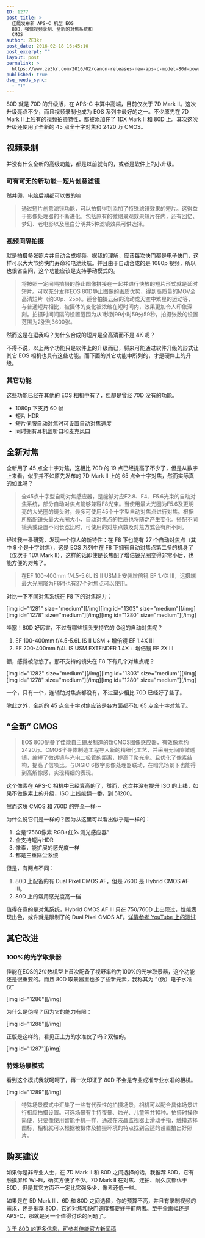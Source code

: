 ```yaml
---
ID: 1277
post_title: >
  佳能发布新 APS-C 机型 EOS
  80D，强悍视频录制、全新的对焦系统和
  CMOS
author: ZE3kr
post_date: 2016-02-18 16:45:10
post_excerpt: ""
layout: post
permalink: >
  https://www.ze3kr.com/2016/02/canon-releases-new-aps-c-model-80d-powerful-video-recording-new-af-system-and-cmos/
published: true
dsq_needs_sync:
  - "1"
---
```

80D 就是 70D 的升级版，在 APS-C 中算中高端，目前仅次于 7D Mark II。这次升级亮点不少，而且视频录制也成为 EOS 系列中最好的之一。不少原先在 7D Mark II 上独有的视频拍摄特性，都被添加在了 1DX Mark II 和 80D 上。其次这次升级还使用了全新的 45 点全十字对焦和 2420 万 CMOS。

## 视频录制
并没有什么全新的高级功能，都是以前就有的，或者是软件上的小升级。<!--more-->

### 可有可无的新功能－短片创意滤镜
然并卵，电脑后期都可以做的嘛

> 通过短片创意滤镜功能，可以拍摄得到添加了特殊滤镜效果的短片。这得益于影像处理器的不断进化。包括原有的微缩景观效果短片在内，还有回忆、梦幻、老电影以及黑白分明共5种滤镜效果可供选择。

### 视频间隔拍摄
就是拍摄多张照片并自动合成视频。据我的理解，应该每次快门都是电子快门，这样可以大大节约快门寿命和电池续航。并且由于自动合成的是 1080p 视频，所以也很省空间，这个功能应该是支持手动模式的。

> 将按照一定间隔拍摄的静止图像拼接在一起并进行快放的短片形式就是延时短片。可以充分发挥EOS 80D静止图像的画质优势，得到高质量的MOV全高清短片（约30p、25p）。适合拍摄云朵的流动或天空中繁星的运动等，与普通短片相比，被摄体的变化被浓缩在短时间内，效果更加令人印象深刻。拍摄时间间隔的设置范围为从1秒到99小时59分59秒，拍摄张数的设置范围为2张到3600张。

然而这是在逗我吗？为什么合成的短片是全高清而不是 4K 呢？

不得不说，以上两个功能只是软件上的升级而已，将来可能通过软件升级的形式让其它 EOS 相机也具有这些功能。而下面的其它功能中所列的，才是硬件上的升级。

### 其它功能
这些功能已经在其他的 EOS 相机中有了，但却是曾经 70D 没有的功能。

+ 1080p 下支持 60 帧
+ 短片 HDR
+ 短片伺服自动对焦时可设置自动对焦速度
+ 同时拥有耳机监听口和麦克风口

## 全新对焦
全新用了 45 点全十字对焦，这相比 70D 的 19 点已经提高了不少了，但是从数字上来看，似乎并不如原先发布的 7D Mark II 上的 65 点全十字对焦，然而实际真的如此吗？

> 全45点十字型自动对焦感应器，是能够对应F2.8、F4、F5.6光束的自动对焦系统，部分自动对焦点能够兼容F8光束。当使用最大光圈为F5.6及更明亮的大光圈的镜头时，最多可使用45个十字型自动对焦点进行对焦。根据所搭配镜头最大光圈大小，自动对焦点的性质也将随之产生变化。搭配不同镜头或设置不同长宽比时，可使用的对焦点数及对焦方式会有所不同。

经过我一番研究，发现一个惊人的新特性：在 F8 下也能有 27 个自动对焦点（其中 9 个是十字对焦），这是 EOS 系列中在 F8 下拥有自动对焦点第二多的机身了（仅次于 1DX Mark II），这样的话即使是长焦配了增倍镜光圈变得非常小后，也能方便的对焦了。

> 在EF 100-400mm f/4.5-5.6L IS II USM上安装增倍镜 EF 1.4X III，远摄端最大光圈降为F8时也有27个对焦点可以使用。

对比一下不同对焦系统在 F8 下的对焦能力：

[img id="1281" size="medium"][/img][img id="1303" size="medium"][/img][img id="1278" size="medium"][/img][img id="1280" size="medium"][/img]

哇塞！80D 好厉害，不过有哪些镜头支持它的 G组的自动对焦呢？

1. EF 100-400mm f/4.5-5.6L IS II USM + 增倍镜 EF 1.4X III
2. EF 200-400mm f/4L IS USM EXTENDER 1.4X + 增倍镜 EF 2X III

额，感觉被忽悠了。那不支持的镜头在 F8 下有几个对焦点呢？

[img id="1282" size="medium"][/img][img id="1303" size="medium"][/img][img id="1278" size="medium"][/img][img id="1280" size="medium"][/img]

一个，只有一个，连辅助对焦点都没有，不过至少相比 70D 已经好了些了。

除此之外，全新的 45 点全十字对焦应该是各方面都不如 65 点全十字对焦了。

## “全新” CMOS

> EOS 80D配备了佳能自主研发制造的新CMOS图像感应器，有效像素约2420万。CMOS半导体制造工程导入新的精细化工艺，并采用无间隙微透镜，缩短了微透镜与光电二极管的距离，提高了聚光率。且优化了像素结构，提高了信噪比。与DIGIC 6数字影像处理器联动，在暗光场景下也能得到高解像感，实现精细的表现。

这个像素在 APS-C 相机中已经算高的了，然而，这次并没有提升 ISO 的上线，如果不做像素上的升级，ISO 上线能翻一番，到 51200。

然而这块 CMOS 和 760D 的完全一样～

为什么说它们是一样的？因为从这里可以看出似乎是一样的：

1. 全是“7560像素 RGB+红外 测光感应器”
2. 全支持短片HDR
3. 像素，能扩展的感光度一样
4. 都是三重除尘系统

但是，有两点不同：

1. 80D 上配备的有 Dual Pixel CMOS AF，但是 760D 是 Hybrid CMOS AF III。
2. 80D 上的常用感光度高一档

值得在意的是对焦系统，Hybrid CMOS AF III 只在 750/760D 上出现过，性能表现出色，或许就是限制了的 Dual Pixel CMOS AF。<a href="https://link.zhihu.com/?target=https%3A//www.youtube.com/watch%3Fv%3D-86nrBo7_T0" target="_blank">详情参考 YouTube 上的测试</a>

## 其它改进
### 100%的光学取景器
佳能在EOS的2位数机型上首次配备了视野率约为100%的光学取景器，这个功能还是很重要的。而且 80D 取景器里也多了些新元素，我称其为 “（伪）电子水准仪”

[img id="1286"][/img]

为什么是伪呢？因为它的能力有限：

[img id="1288"][/img]

正版是这样的，看见正上方的水准仪了吗？双轴的。

[img id="1287"][/img]

### 特殊场景模式
看到这个模式我就呵呵了，再一次印证了 80D 不会是专业或准专业水准的相机。

[img id="1289"][/img]

> 特殊场景模式中汇集了一些有代表性的拍摄场景，相机可以配合具体场景进行相应拍摄设置。可选场景有手持夜景、烛光、儿童等共10种。拍摄时操作简便，只要像使用智能手机一样，通过在液晶监视器上滑动手指，触摸选择图标，相机就可以根据被摄体及拍摄环境的特点找到合适的设置拍出好照片。

## 购买建议
如果你是非专业人士，在 7D Mark II 和 80D 之间选择的话，我推荐 80D，它有触摸屏和 Wi-Fi，确实方便了不少。7D Mark II 在对焦、连拍、耐久度都优于 80D，但是其它方面不一定比它强多少，像素还低一些。

如果是在 5D Mark III、6D 和 80D 之间选择，你的预算不高，并且有录制视频的需求，还是推荐 80D，它的对焦和快门速度都要好于前两者。至于全画幅还是 APS-C，那就是另一个值得讨论的问题了。

<a href="http://www.canon.com.cn/news/products/2016/pr_2016_02_18-15_00_00.html" target="_blank">关于 80D 的更多信息，可参考佳能官方新闻稿</a>